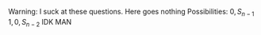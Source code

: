 Warning: I suck at these questions. Here goes nothing
Possibilities:
$0, S_{n-1}$
$1,0, S_{n-2}$
IDK MAN
